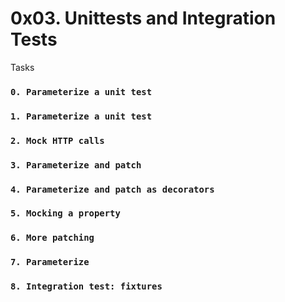 # 0x03. Unittests and Integration Tests
Tasks
### `0. Parameterize a unit test`
### `1. Parameterize a unit test`
### `2. Mock HTTP calls`
### `3. Parameterize and patch`
### `4. Parameterize and patch as decorators`
### `5. Mocking a property`
### `6. More patching`
### `7. Parameterize`
### `8. Integration test: fixtures`
